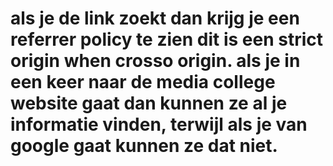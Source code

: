 # als je de link zoekt dan krijg je een referrer policy te zien dit is een strict origin when crosso origin. als je in een keer naar de media college  website gaat dan kunnen ze al je informatie vinden, terwijl als je van google gaat kunnen ze dat niet.







